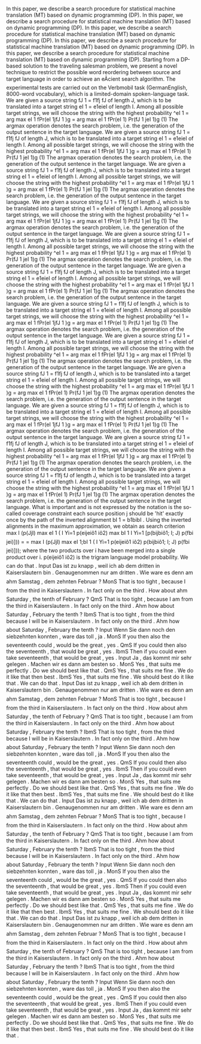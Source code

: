 In this paper, we describe a search procedure for statistical machine translation (MT) based on dynamic programming (DP).
In this paper, we describe a search procedure for statistical machine translation (MT) based on dynamic programming (DP).
In this paper, we describe a search procedure for statistical machine translation (MT) based on dynamic programming (DP).
In this paper, we describe a search procedure for statistical machine translation (MT) based on dynamic programming (DP).
In this paper, we describe a search procedure for statistical machine translation (MT) based on dynamic programming (DP).
Starting from a DP-based solution to the traveling salesman problem, we present a novel technique to restrict the possible word reordering between source and target language in order to achieve an eÃcient search algorithm.
The experimental tests are carried out on the Verbmobil task (GermanEnglish, 8000-word vocabulary), which is a limited-domain spoken-language task.
We are given a source string fJ 1 = f1fj fJ of length J, which is to be translated into a target string eI 1 = e1eieI of length I. Among all possible target strings, we will choose the string with the highest probability ^eI 1 = arg max eI 1 fPr(eI 1jfJ 1 )g = arg max eI 1 fPr(eI 1) Pr(fJ 1 jeI 1)g  (1) The argmax operation denotes the search problem, i.e. the generation of the output sentence in the target language.
We are given a source string fJ 1 = f1fj fJ of length J, which is to be translated into a target string eI 1 = e1eieI of length I. Among all possible target strings, we will choose the string with the highest probability ^eI 1 = arg max eI 1 fPr(eI 1jfJ 1 )g = arg max eI 1 fPr(eI 1) Pr(fJ 1 jeI 1)g  (1) The argmax operation denotes the search problem, i.e. the generation of the output sentence in the target language.
We are given a source string fJ 1 = f1fj fJ of length J, which is to be translated into a target string eI 1 = e1eieI of length I. Among all possible target strings, we will choose the string with the highest probability ^eI 1 = arg max eI 1 fPr(eI 1jfJ 1 )g = arg max eI 1 fPr(eI 1) Pr(fJ 1 jeI 1)g  (1) The argmax operation denotes the search problem, i.e. the generation of the output sentence in the target language.
We are given a source string fJ 1 = f1fj fJ of length J, which is to be translated into a target string eI 1 = e1eieI of length I. Among all possible target strings, we will choose the string with the highest probability ^eI 1 = arg max eI 1 fPr(eI 1jfJ 1 )g = arg max eI 1 fPr(eI 1) Pr(fJ 1 jeI 1)g  (1) The argmax operation denotes the search problem, i.e. the generation of the output sentence in the target language.
We are given a source string fJ 1 = f1fj fJ of length J, which is to be translated into a target string eI 1 = e1eieI of length I. Among all possible target strings, we will choose the string with the highest probability ^eI 1 = arg max eI 1 fPr(eI 1jfJ 1 )g = arg max eI 1 fPr(eI 1) Pr(fJ 1 jeI 1)g  (1) The argmax operation denotes the search problem, i.e. the generation of the output sentence in the target language.
We are given a source string fJ 1 = f1fj fJ of length J, which is to be translated into a target string eI 1 = e1eieI of length I. Among all possible target strings, we will choose the string with the highest probability ^eI 1 = arg max eI 1 fPr(eI 1jfJ 1 )g = arg max eI 1 fPr(eI 1) Pr(fJ 1 jeI 1)g  (1) The argmax operation denotes the search problem, i.e. the generation of the output sentence in the target language.
We are given a source string fJ 1 = f1fj fJ of length J, which is to be translated into a target string eI 1 = e1eieI of length I. Among all possible target strings, we will choose the string with the highest probability ^eI 1 = arg max eI 1 fPr(eI 1jfJ 1 )g = arg max eI 1 fPr(eI 1) Pr(fJ 1 jeI 1)g  (1) The argmax operation denotes the search problem, i.e. the generation of the output sentence in the target language.
We are given a source string fJ 1 = f1fj fJ of length J, which is to be translated into a target string eI 1 = e1eieI of length I. Among all possible target strings, we will choose the string with the highest probability ^eI 1 = arg max eI 1 fPr(eI 1jfJ 1 )g = arg max eI 1 fPr(eI 1) Pr(fJ 1 jeI 1)g  (1) The argmax operation denotes the search problem, i.e. the generation of the output sentence in the target language.
We are given a source string fJ 1 = f1fj fJ of length J, which is to be translated into a target string eI 1 = e1eieI of length I. Among all possible target strings, we will choose the string with the highest probability ^eI 1 = arg max eI 1 fPr(eI 1jfJ 1 )g = arg max eI 1 fPr(eI 1) Pr(fJ 1 jeI 1)g  (1) The argmax operation denotes the search problem, i.e. the generation of the output sentence in the target language.
We are given a source string fJ 1 = f1fj fJ of length J, which is to be translated into a target string eI 1 = e1eieI of length I. Among all possible target strings, we will choose the string with the highest probability ^eI 1 = arg max eI 1 fPr(eI 1jfJ 1 )g = arg max eI 1 fPr(eI 1) Pr(fJ 1 jeI 1)g  (1) The argmax operation denotes the search problem, i.e. the generation of the output sentence in the target language.
We are given a source string fJ 1 = f1fj fJ of length J, which is to be translated into a target string eI 1 = e1eieI of length I. Among all possible target strings, we will choose the string with the highest probability ^eI 1 = arg max eI 1 fPr(eI 1jfJ 1 )g = arg max eI 1 fPr(eI 1) Pr(fJ 1 jeI 1)g  (1) The argmax operation denotes the search problem, i.e. the generation of the output sentence in the target language.
We are given a source string fJ 1 = f1fj fJ of length J, which is to be translated into a target string eI 1 = e1eieI of length I. Among all possible target strings, we will choose the string with the highest probability ^eI 1 = arg max eI 1 fPr(eI 1jfJ 1 )g = arg max eI 1 fPr(eI 1) Pr(fJ 1 jeI 1)g  (1) The argmax operation denotes the search problem, i.e. the generation of the output sentence in the target language.
What is important and is not expressed by the notation is the so-called coverage constraint each source position j should be 'hit' exactly once by the path of the inverted alignment bI 1 = b1bibI . Using the inverted alignments in the maximum approximation, we obtain as search criterion max I (p(JjI) max eI 1 ( I Yi=1 p(eijeiô1 iô2) max bI 1 I Yi=1 [p(bijbiô1; I; J) p(fbi jei)])) = = max I (p(JjI) max eI 1;bI 1 ( I Yi=1 p(eijeiô1 iô2) p(bijbiô1; I; J) p(fbi jei)])); where the two products over i have been merged into a single product over i. p(eijeiô1 iô2) is the trigram language model probability.
We can do that . Input Das ist zu knapp , weil ich ab dem dritten in Kaiserslautern bin . Genaugenommen nur am dritten . Wie ware es denn am ahm Samstag , dem zehnten Februar ? MonS That is too tight , because I from the third in Kaiserslautern . In fact only on the third . How about ahm Saturday , the tenth of February ? QmS That is too tight , because I am from the third in Kaiserslautern . In fact only on the third . Ahm how about Saturday , February the tenth ? IbmS That is too tight , from the third because I will be in Kaiserslautern . In fact only on the third . Ahm how about Saturday , February the tenth ? Input Wenn Sie dann noch den siebzehnten konnten , ware das toll , ja . MonS If you then also the seventeenth could , would be the great , yes . QmS If you could then also the seventeenth , that would be great , yes . IbmS Then if you could even take seventeenth , that would be great , yes . Input Ja , das kommt mir sehr gelegen . Machen wir es dann am besten so . MonS Yes , that suits me perfectly . Do we should best like that . QmS Yes , that suits me fine . We do it like that then best . IbmS Yes , that suits me fine . We should best do it like that .
We can do that . Input Das ist zu knapp , weil ich ab dem dritten in Kaiserslautern bin . Genaugenommen nur am dritten . Wie ware es denn am ahm Samstag , dem zehnten Februar ? MonS That is too tight , because I from the third in Kaiserslautern . In fact only on the third . How about ahm Saturday , the tenth of February ? QmS That is too tight , because I am from the third in Kaiserslautern . In fact only on the third . Ahm how about Saturday , February the tenth ? IbmS That is too tight , from the third because I will be in Kaiserslautern . In fact only on the third . Ahm how about Saturday , February the tenth ? Input Wenn Sie dann noch den siebzehnten konnten , ware das toll , ja . MonS If you then also the seventeenth could , would be the great , yes . QmS If you could then also the seventeenth , that would be great , yes . IbmS Then if you could even take seventeenth , that would be great , yes . Input Ja , das kommt mir sehr gelegen . Machen wir es dann am besten so . MonS Yes , that suits me perfectly . Do we should best like that . QmS Yes , that suits me fine . We do it like that then best . IbmS Yes , that suits me fine . We should best do it like that .
We can do that . Input Das ist zu knapp , weil ich ab dem dritten in Kaiserslautern bin . Genaugenommen nur am dritten . Wie ware es denn am ahm Samstag , dem zehnten Februar ? MonS That is too tight , because I from the third in Kaiserslautern . In fact only on the third . How about ahm Saturday , the tenth of February ? QmS That is too tight , because I am from the third in Kaiserslautern . In fact only on the third . Ahm how about Saturday , February the tenth ? IbmS That is too tight , from the third because I will be in Kaiserslautern . In fact only on the third . Ahm how about Saturday , February the tenth ? Input Wenn Sie dann noch den siebzehnten konnten , ware das toll , ja . MonS If you then also the seventeenth could , would be the great , yes . QmS If you could then also the seventeenth , that would be great , yes . IbmS Then if you could even take seventeenth , that would be great , yes . Input Ja , das kommt mir sehr gelegen . Machen wir es dann am besten so . MonS Yes , that suits me perfectly . Do we should best like that . QmS Yes , that suits me fine . We do it like that then best . IbmS Yes , that suits me fine . We should best do it like that .
We can do that . Input Das ist zu knapp , weil ich ab dem dritten in Kaiserslautern bin . Genaugenommen nur am dritten . Wie ware es denn am ahm Samstag , dem zehnten Februar ? MonS That is too tight , because I from the third in Kaiserslautern . In fact only on the third . How about ahm Saturday , the tenth of February ? QmS That is too tight , because I am from the third in Kaiserslautern . In fact only on the third . Ahm how about Saturday , February the tenth ? IbmS That is too tight , from the third because I will be in Kaiserslautern . In fact only on the third . Ahm how about Saturday , February the tenth ? Input Wenn Sie dann noch den siebzehnten konnten , ware das toll , ja . MonS If you then also the seventeenth could , would be the great , yes . QmS If you could then also the seventeenth , that would be great , yes . IbmS Then if you could even take seventeenth , that would be great , yes . Input Ja , das kommt mir sehr gelegen . Machen wir es dann am besten so . MonS Yes , that suits me perfectly . Do we should best like that . QmS Yes , that suits me fine . We do it like that then best . IbmS Yes , that suits me fine . We should best do it like that .